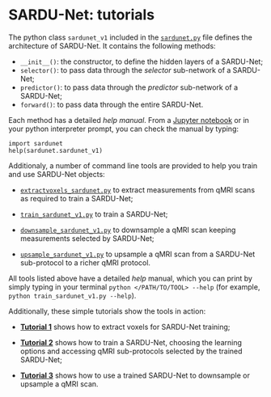# SARDU-Net: tutorials

The python class `sardunet_v1` included in the [`sardunet.py`](https://github.com/fragrussu/sardunet/blob/master/ainas/sardunet.py) file defines the architecture of SARDU-Net. It contains the following methods:
* `__init__()`: the constructor, to define the hidden layers of a SARDU-Net;
* `selector()`: to pass data through the *selector* sub-network of a SARDU-Net;
* `predictor()`: to pass data through the *predictor* sub-network of a SARDU-Net;
* `forward()`: to pass data through the entire SARDU-Net.

Each method has a detailed *help manual*. From a [Jupyter notebook](https://jupyter.org) or in your python interpreter prompt, you can check the manual by typing:
```
import sardunet
help(sardunet.sardunet_v1)
```

Additionaly, a number of command line tools are provided to help you train and use SARDU-Net objects: 

* [`extractvoxels_sardunet.py`](https://github.com/fragrussu/sardunet/blob/master/ainas/extractvoxels_sardunet.py) to extract measurements from qMRI scans as required to train a SARDU-Net;

* [`train_sardunet_v1.py`](https://github.com/fragrussu/sardunet/blob/master/ainas/train_sardunet_v1.py) to train a SARDU-Net;

* [`downsample_sardunet_v1.py`](https://github.com/fragrussu/sardunet/blob/master/ainas/downsample_sardunet_v1.py) to downsample a qMRI scan keeping measurements selected by SARDU-Net;

* [`upsample_sardunet_v1.py`](https://github.com/fragrussu/sardunet/blob/master/ainas/downsample_sardunet_v1.py) to upsample a qMRI scan from a SARDU-Net sub-protocol to a richer qMRI protocol.


All tools listed above have a detailed *help* manual, which you can print by simply typing in your terminal `python </PATH/TO/TOOL> --help` (for example, `python train_sardunet_v1.py --help`). 

Additionally, these simple tutorials show the tools in action:  

* [**Tutorial 1**](https://github.com/fragrussu/sardunet/tree/master/tutorials/tutorial1.md) shows how to extract voxels for SARDU-Net training; 

* [**Tutorial 2**](https://github.com/fragrussu/sardunet/tree/master/tutorials/tutorial2.md) shows how to train a SARDU-Net, choosing the learning options and accessing qMRI sub-protocols selected by the trained SARDU-Net; 

* [**Tutorial 3**](https://github.com/fragrussu/sardunet/tree/master/tutorials/tutorial3.md) shows how to use a trained SARDU-Net to downsample or upsample a qMRI scan.
